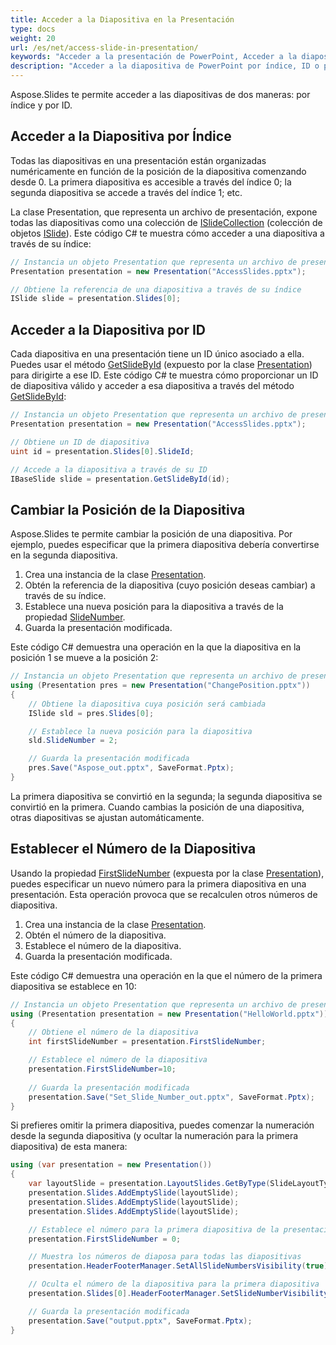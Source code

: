 ```yaml
---
title: Acceder a la Diapositiva en la Presentación
type: docs
weight: 20
url: /es/net/access-slide-in-presentation/
keywords: "Acceder a la presentación de PowerPoint, Acceder a la diapositiva, Editar propiedades de la diapositiva, Cambiar posición de la diapositiva, Establecer número de diapositiva, índice, ID, posición C#, Csharp, .NET, Aspose.Slides"
description: "Acceder a la diapositiva de PowerPoint por índice, ID o posición en C# o .NET. Editar propiedades de la diapositiva"
---
```


Aspose.Slides te permite acceder a las diapositivas de dos maneras: por índice y por ID.

## **Acceder a la Diapositiva por Índice**

Todas las diapositivas en una presentación están organizadas numéricamente en función de la posición de la diapositiva comenzando desde 0. La primera diapositiva es accesible a través del índice 0; la segunda diapositiva se accede a través del índice 1; etc.

La clase Presentation, que representa un archivo de presentación, expone todas las diapositivas como una colección de [ISlideCollection](https://reference.aspose.com/slides/net/aspose.slides/islidecollection) (colección de objetos [ISlide](https://reference.aspose.com/slides/net/aspose.slides/islide/)). Este código C# te muestra cómo acceder a una diapositiva a través de su índice:

```c#
// Instancia un objeto Presentation que representa un archivo de presentación
Presentation presentation = new Presentation("AccessSlides.pptx");

// Obtiene la referencia de una diapositiva a través de su índice
ISlide slide = presentation.Slides[0];
```

## **Acceder a la Diapositiva por ID**

Cada diapositiva en una presentación tiene un ID único asociado a ella. Puedes usar el método [GetSlideById](https://reference.aspose.com/slides/net/aspose.slides/presentation/methods/getslidebyid) (expuesto por la clase [Presentation](https://reference.aspose.com/slides/net/aspose.slides/presentation)) para dirigirte a ese ID. Este código C# te muestra cómo proporcionar un ID de diapositiva válido y acceder a esa diapositiva a través del método [GetSlideById](https://reference.aspose.com/slides/net/aspose.slides/presentation/methods/getslidebyid):

```c#
// Instancia un objeto Presentation que representa un archivo de presentación
Presentation presentation = new Presentation("AccessSlides.pptx");

// Obtiene un ID de diapositiva
uint id = presentation.Slides[0].SlideId;

// Accede a la diapositiva a través de su ID
IBaseSlide slide = presentation.GetSlideById(id);
```

## **Cambiar la Posición de la Diapositiva**
Aspose.Slides te permite cambiar la posición de una diapositiva. Por ejemplo, puedes especificar que la primera diapositiva debería convertirse en la segunda diapositiva.

1. Crea una instancia de la clase [Presentation](https://reference.aspose.com/slides/net/aspose.slides/presentation).
1. Obtén la referencia de la diapositiva (cuyo posición deseas cambiar) a través de su índice.
1. Establece una nueva posición para la diapositiva a través de la propiedad [SlideNumber](https://reference.aspose.com/slides/net/aspose.slides/islide/slidenumber/).
1. Guarda la presentación modificada.

Este código C# demuestra una operación en la que la diapositiva en la posición 1 se mueve a la posición 2:

```c#
// Instancia un objeto Presentation que representa un archivo de presentación
using (Presentation pres = new Presentation("ChangePosition.pptx"))
{
    // Obtiene la diapositiva cuya posición será cambiada
    ISlide sld = pres.Slides[0];

    // Establece la nueva posición para la diapositiva
    sld.SlideNumber = 2;

    // Guarda la presentación modificada
    pres.Save("Aspose_out.pptx", SaveFormat.Pptx);
}
```

La primera diapositiva se convirtió en la segunda; la segunda diapositiva se convirtió en la primera. Cuando cambias la posición de una diapositiva, otras diapositivas se ajustan automáticamente.


## **Establecer el Número de la Diapositiva**
Usando la propiedad [FirstSlideNumber](https://reference.aspose.com/slides/net/aspose.slides/presentation/firstslidenumber/) (expuesta por la clase [Presentation](https://reference.aspose.com/slides/net/aspose.slides/presentation)), puedes especificar un nuevo número para la primera diapositiva en una presentación. Esta operación provoca que se recalculen otros números de diapositiva.

1. Crea una instancia de la clase [Presentation](https://reference.aspose.com/slides/net/aspose.slides/presentation).
1. Obtén el número de la diapositiva.
1. Establece el número de la diapositiva.
1. Guarda la presentación modificada.

Este código C# demuestra una operación en la que el número de la primera diapositiva se establece en 10:

```c#
// Instancia un objeto Presentation que representa un archivo de presentación
using (Presentation presentation = new Presentation("HelloWorld.pptx"))
{
    // Obtiene el número de la diapositiva
    int firstSlideNumber = presentation.FirstSlideNumber;

    // Establece el número de la diapositiva
    presentation.FirstSlideNumber=10;
    
    // Guarda la presentación modificada
    presentation.Save("Set_Slide_Number_out.pptx", SaveFormat.Pptx);
}
```

Si prefieres omitir la primera diapositiva, puedes comenzar la numeración desde la segunda diapositiva (y ocultar la numeración para la primera diapositiva) de esta manera:

```c#
using (var presentation = new Presentation())
{
    var layoutSlide = presentation.LayoutSlides.GetByType(SlideLayoutType.Blank);
    presentation.Slides.AddEmptySlide(layoutSlide);
    presentation.Slides.AddEmptySlide(layoutSlide);
    presentation.Slides.AddEmptySlide(layoutSlide);

    // Establece el número para la primera diapositiva de la presentación
    presentation.FirstSlideNumber = 0;

    // Muestra los números de diaposa para todas las diapositivas
    presentation.HeaderFooterManager.SetAllSlideNumbersVisibility(true);

    // Oculta el número de la diapositiva para la primera diapositiva
    presentation.Slides[0].HeaderFooterManager.SetSlideNumberVisibility(false);

    // Guarda la presentación modificada
    presentation.Save("output.pptx", SaveFormat.Pptx);
}
```